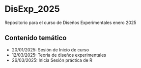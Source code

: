 # DisExp_2025
Repositorio para el curso de Diseños Experimentales enero 2025

## Contenido temático

- 20/01/2025: Sesión de Inicio de curso
- 12/03/2025: Teoría de diseños experimentales
- 26/03/2025: Inicia Sesión práctica de R
